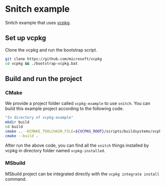 # Snitch example
 
Snitch example that uses [vcpkg][vcpkg].
 
## Set up vcpkg
 
Clone the vcpkg and run the bootstrap script.
 
```bash
git clone https://github.com/microsoft/vcpkg
cd vcpkg && ./bootstrap-vcpkg.bat
```
 
## Build and run the project

### CMake

We provide a project folder called `vcpkg-example` to use `snitch`. You can build this example project according to the following code.
```bash
"In directory of vcpkg-example"
mkdir build
cd build
cmake .. -DCMAKE_TOOLCHAIN_FILE=${VCPKG_ROOT}/scripts/buildsystems/vcpkg.cmake
cmake --build .
```
After run the above code, you can find all the `snitch` things installed by vcpkg in directory folder named `vcpkg-installed`. 

### MSbuild

MSbuild project can be integrated directly with the `vcpkg integrate install` command.

[vcpkg]: https://github.com/microsoft/vcpkg